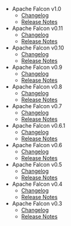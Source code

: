 
<!---
# Licensed to the Apache Software Foundation (ASF) under one
# or more contributor license agreements.  See the NOTICE file
# distributed with this work for additional information
# regarding copyright ownership.  The ASF licenses this file
# to you under the Apache License, Version 2.0 (the
# "License"); you may not use this file except in compliance
# with the License.  You may obtain a copy of the License at
#
#     http://www.apache.org/licenses/LICENSE-2.0
#
# Unless required by applicable law or agreed to in writing, software
# distributed under the License is distributed on an "AS IS" BASIS,
# WITHOUT WARRANTIES OR CONDITIONS OF ANY KIND, either express or implied.
# See the License for the specific language governing permissions and
# limitations under the License.
-->
* Apache Falcon v1.0
    * [Changelog](1.0/CHANGELOG.1.0.md)
    * [Release Notes](1.0/RELEASENOTES.1.0.md)
* Apache Falcon v0.11
    * [Changelog](0.11/CHANGELOG.0.11.md)
    * [Release Notes](0.11/RELEASENOTES.0.11.md)
* Apache Falcon v0.10
    * [Changelog](0.10/CHANGELOG.0.10.md)
    * [Release Notes](0.10/RELEASENOTES.0.10.md)
* Apache Falcon v0.9
    * [Changelog](0.9/CHANGELOG.0.9.md)
    * [Release Notes](0.9/RELEASENOTES.0.9.md)
* Apache Falcon v0.8
    * [Changelog](0.8/CHANGELOG.0.8.md)
    * [Release Notes](0.8/RELEASENOTES.0.8.md)
* Apache Falcon v0.7
    * [Changelog](0.7/CHANGELOG.0.7.md)
    * [Release Notes](0.7/RELEASENOTES.0.7.md)
* Apache Falcon v0.6.1
    * [Changelog](0.6.1/CHANGELOG.0.6.1.md)
    * [Release Notes](0.6.1/RELEASENOTES.0.6.1.md)
* Apache Falcon v0.6
    * [Changelog](0.6/CHANGELOG.0.6.md)
    * [Release Notes](0.6/RELEASENOTES.0.6.md)
* Apache Falcon v0.5
    * [Changelog](0.5/CHANGELOG.0.5.md)
    * [Release Notes](0.5/RELEASENOTES.0.5.md)
* Apache Falcon v0.4
    * [Changelog](0.4/CHANGELOG.0.4.md)
    * [Release Notes](0.4/RELEASENOTES.0.4.md)
* Apache Falcon v0.3
    * [Changelog](0.3/CHANGELOG.0.3.md)
    * [Release Notes](0.3/RELEASENOTES.0.3.md)
